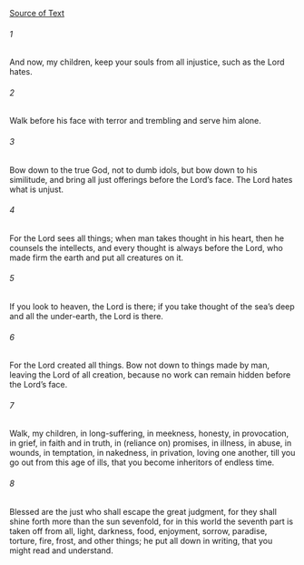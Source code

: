 [Source of Text](https://github.com/scrollmapper/bible_databases_deuterocanonical)

###### 1
And now, my children, keep your souls from all injustice, such as the Lord hates.

###### 2
Walk before his face with terror and trembling and serve him alone.

###### 3
Bow down to the true God, not to dumb idols, but bow down to his similitude, and bring all just offerings before the Lord’s face. The Lord hates what is unjust.

###### 4
For the Lord sees all things; when man takes thought in his heart, then he counsels the intellects, and every thought is always before the Lord, who made firm the earth and put all creatures on it.

###### 5
If you look to heaven, the Lord is there; if you take thought of the sea’s deep and all the under-earth, the Lord is there.

###### 6
For the Lord created all things. Bow not down to things made by man, leaving the Lord of all creation, because no work can remain hidden before the Lord’s face.

###### 7
Walk, my children, in long-suffering, in meekness, honesty, in provocation, in grief, in faith and in truth, in (reliance on) promises, in illness, in abuse, in wounds, in temptation, in nakedness, in privation, loving one another, till you go out from this age of ills, that you become inheritors of endless time.

###### 8
Blessed are the just who shall escape the great judgment, for they shall shine forth more than the sun sevenfold, for in this world the seventh part is taken off from all, light, darkness, food, enjoyment, sorrow, paradise, torture, fire, frost, and other things; he put all down in writing, that you might read and understand.